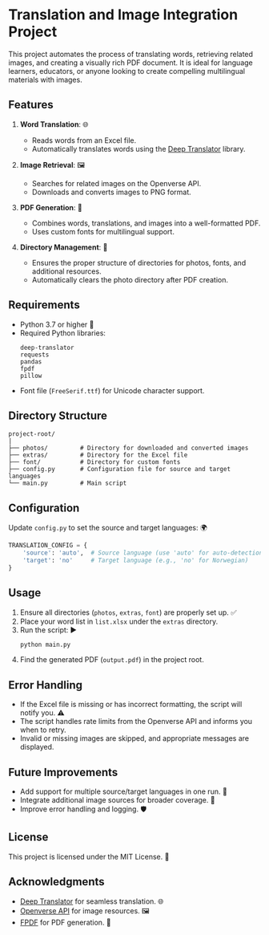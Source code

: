 # Translation and Image Integration Project

This project automates the process of translating words, retrieving related images, and creating a visually rich PDF document. It is ideal for language learners, educators, or anyone looking to create compelling multilingual materials with images.

## Features

1. **Word Translation**: 🌐
   - Reads words from an Excel file.
   - Automatically translates words using the [Deep Translator](https://github.com/nidhaloff/deep-translator) library.

2. **Image Retrieval**: 🖼️
   - Searches for related images on the Openverse API.
   - Downloads and converts images to PNG format.

3. **PDF Generation**: 📄
   - Combines words, translations, and images into a well-formatted PDF.
   - Uses custom fonts for multilingual support.

4. **Directory Management**: 📁
   - Ensures the proper structure of directories for photos, fonts, and additional resources.
   - Automatically clears the photo directory after PDF creation.

## Requirements

- Python 3.7 or higher 🐍
- Required Python libraries:
  ```
  deep-translator
  requests
  pandas
  fpdf
  pillow
  ```
- Font file (`FreeSerif.ttf`) for Unicode character support.

## Directory Structure

```
project-root/
|
├── photos/         # Directory for downloaded and converted images
├── extras/         # Directory for the Excel file
├── font/           # Directory for custom fonts
├── config.py       # Configuration file for source and target languages
└── main.py         # Main script
```

## Configuration

Update `config.py` to set the source and target languages: 🌍
```python
TRANSLATION_CONFIG = {
    'source': 'auto',  # Source language (use 'auto' for auto-detection)
    'target': 'no'     # Target language (e.g., 'no' for Norwegian)
}
```

## Usage

1. Ensure all directories (`photos`, `extras`, `font`) are properly set up. ✅
2. Place your word list in `list.xlsx` under the `extras` directory.
3. Run the script: ▶️
   ```bash
   python main.py
   ```
4. Find the generated PDF (`output.pdf`) in the project root.

## Error Handling

- If the Excel file is missing or has incorrect formatting, the script will notify you. ⚠️
- The script handles rate limits from the Openverse API and informs you when to retry.
- Invalid or missing images are skipped, and appropriate messages are displayed.

## Future Improvements

- Add support for multiple source/target languages in one run. 🔄
- Integrate additional image sources for broader coverage. 🌟
- Improve error handling and logging. 🛡️

## License

This project is licensed under the MIT License. 📜

## Acknowledgments

- [Deep Translator](https://github.com/nidhaloff/deep-translator) for seamless translation. 🌐
- [Openverse API](https://api.openverse.engineering/) for image resources. 🖼️
- [FPDF](http://www.fpdf.org/) for PDF generation. 📄

